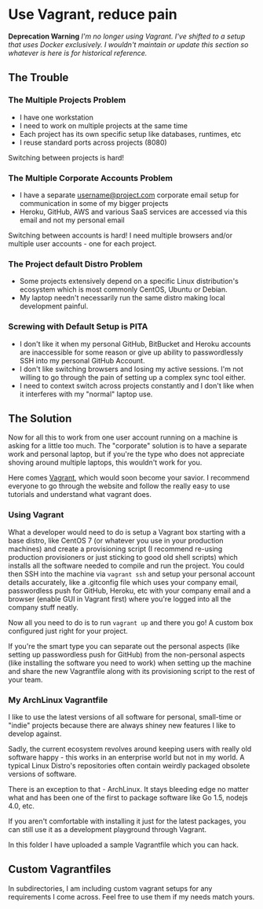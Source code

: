 # Use Vagrant, reduce pain

**Deprecation Warning** *I'm no longer using Vagrant. I've shifted to a setup
that uses Docker exclusively. I wouldn't maintain or update this section so
whatever is here is for historical reference.*

## The Trouble

### The Multiple Projects Problem

* I have one workstation
* I need to work on multiple projects at the same time
* Each project has its own specific setup like databases, runtimes, etc
* I reuse standard ports across projects (8080)

Switching between projects is hard!

### The Multiple Corporate Accounts Problem

* I have a separate username@project.com corporate email setup for communication
  in some of my bigger projects
* Heroku, GitHub, AWS and various SaaS services are accessed via this email and
  not my personal email

Switching between accounts is hard! I need multiple browsers and/or multiple
user accounts - one for each project.

### The Project default Distro Problem

* Some projects extensively depend on a specific Linux distribution's ecosystem
  which is most commonly CentOS, Ubuntu or Debian.
* My laptop needn't necessarily run the same distro making local development
  painful.

### Screwing with Default Setup is PITA

* I don't like it when my personal GitHub, BitBucket and Heroku accounts are
  inaccessible for some reason or give up ability to passwordlessly SSH into
  my personal GitHub Account.
* I don't like switching browsers and losing my active sessions. I'm not willing
  to go through the pain of setting up a complex sync tool either.
* I need to context switch across projects constantly and I don't like when it
  interferes with my "normal" laptop use.

## The Solution

Now for all this to work from one user account running on a machine is asking
for a little too much. The "corporate" solution is to have a separate work and
personal laptop, but if you're the type who does not appreciate shoving around
multiple laptops, this wouldn't work for you.

Here comes [Vagrant](http://vagrantup.com), which would soon become your savior.
I recommend everyone to go through the website and follow the really easy to use
tutorials and understand what vagrant does.

### Using Vagrant

What a developer would need to do is setup a Vagrant box starting with a base
distro, like CentOS 7 (or whatever you use in your production machines) and
create a provisioning script (I recommend re-using production provisioners
or just sticking to good old shell scripts) which installs all the software
needed to compile and run the project. You could then SSH into the machine via
`vagrant ssh` and setup your personal account details accurately, like a
.gitconfig file which uses your company email, passwordless push for GitHub,
Heroku, etc with your company email and a browser (enable GUI in Vagrant first)
where you're logged into all the company stuff neatly.

Now all you need to do is to run `vagrant up` and there you go! A custom box
configured just right for your project.

If you're the smart type you can separate out the personal aspects (like setting
up passwordless push for GitHub) from the non-personal aspects (like installing
the software you need to work) when setting up the machine and share the new
Vagrantfile along with its provisioning script to the rest of your team.

### My ArchLinux Vagrantfile

I like to use the latest versions of all software for personal, small-time or
"indie" projects because there are always shiney new features I like to develop
against.

Sadly, the current ecosystem revolves around keeping users with really old
software happy - this works in an enterprise world but not in my world. A
typical Linux Distro's repositories often contain weirdly packaged obsolete
versions of software.

There is an exception to that - ArchLinux. It stays bleeding edge no matter what
and has been one of the first to package software like Go 1.5, nodejs 4.0, etc.

If you aren't comfortable with installing it just for the latest packages, you
can still use it as a development playground through Vagrant.

In this folder I have uploaded a sample Vagrantfile which you can hack.

## Custom Vagrantfiles

In subdirectories, I am including custom vagrant setups for any requirements I
come across. Feel free to use them if my needs match yours.
